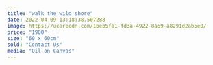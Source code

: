 ```yaml
---
title: "walk the wild shore"
date: 2022-04-09 13:18:38.507288
image: https://ucarecdn.com/1beb5fa1-fd3a-4922-8a59-a8291d2ab5e0/
price: "1900"
size: "60 x 60cm"
sold: "Contact Us"
media: "Oil on Canvas"
---
```


